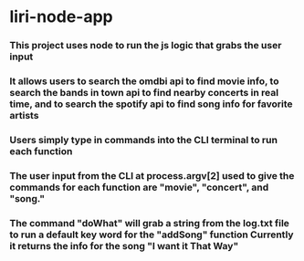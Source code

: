 # liri-node-app

### This project uses node to run the js logic that grabs the user input
### It allows users to search the omdbi api to find movie info, to search the bands in town api to find nearby concerts in real time, and to search the spotify api to find song info for favorite artists 
### Users simply type in commands into the CLI terminal to run each function
### The user input from the CLI at process.argv[2] used to give the commands for each function are "movie", "concert", and "song."  
### The command "doWhat" will grab a string from the log.txt file to run a default key word for the "addSong" function Currently it returns the info for the song "I want it That Way"
